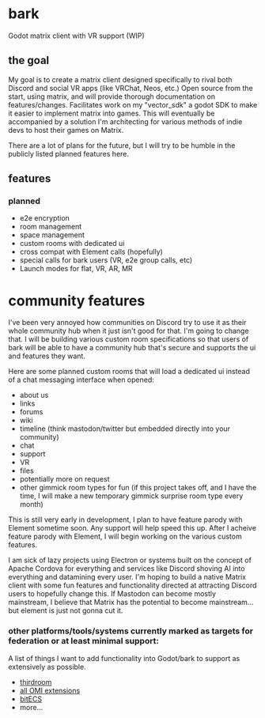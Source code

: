 # bark
Godot matrix client with VR support (WIP)

## the goal

My goal is to create a matrix client designed specifically to rival both Discord and social VR apps (like VRChat, Neos, etc.)
Open source from the start, using matrix, and will provide thorough documentation on features/changes. 
Facilitates work on my "vector_sdk" a godot SDK to make it easier to implement matrix into games. This will eventually be accompanied by a solution I'm architecting for various methods of indie devs to host their games on Matrix.

There are a lot of plans for the future, but I will try to be humble in the publicly listed planned features here.

## features

### planned

- e2e encryption
- room management
- space management
- custom rooms with dedicated ui
- cross compat with Element calls (hopefully)
- special calls for bark users (VR, e2e group calls, etc)
- Launch modes for flat, VR, AR, MR


# community features

I've been very annoyed how communities on Discord try to use it as their whole community hub when it just isn't good for that.
I'm going to change that. I will be building various custom room specifications so that users of bark will be able to have a community hub that's secure and supports the ui and features they want.

Here are some planned custom rooms that will load a dedicated ui instead of a chat messaging interface when opened:

- about us
- links
- forums
- wiki
- timeline (think mastodon/twitter but embedded directly into your community)
- chat
- support
- VR
- files
- potentially more on request
- other gimmick room types for fun (if this project takes off, and I have the time, I will make a new temporary gimmick surprise room type every month)



This is still very early in development, I plan to have feature parody with Element sometime soon. Any support will help speed this up.
After I acheive feature parody with Element, I will begin working on the various custom features. 

I am sick of lazy projects using Electron or systems built on the concept of Apache Cordova for everything and services like Discord shoving AI into everything and datamining every user. 
I'm hoping to build a native Matrix client with some fun features and functionality directed at attracting Discord users to hopefully change this.
If Mastodon can become mostly mainstream, I believe that Matrix has the potential to become mainstream... but element is just not gonna cut it.


### other platforms/tools/systems currently marked as targets for federation or at least minimal support:

A list of things I want to add functionality into Godot/bark to support as extensively as possible.

- [thirdroom](https://github.com/matrix-org/thirdroom/)
- [all OMI extensions](https://github.com/omigroup)
- [bitECS](https://github.com/NateTheGreatt/bitECS)
- more...

